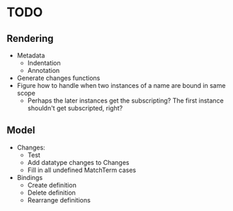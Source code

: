 # TODO

## Rendering

- Metadata
  - Indentation
  - Annotation
- Generate changes functions
- Figure how to handle when two instances of a name are bound in same scope
  - Perhaps the later instances get the subscripting? The first instance
    shouldn't get subscripted, right?

## Model

- Changes:
  - Test
  - Add datatype changes to Changes
  - Fill in all undefined MatchTerm cases
- Bindings
  - Create definition
  - Delete definition
  - Rearrange definitions
